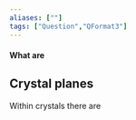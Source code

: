 ```yaml
---
aliases: [""]
tags: ["Question","QFormat3"]
---
```


#### What are
## Crystal planes
Within crystals there are 